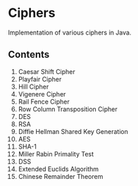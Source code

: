 # Ciphers

Implementation of various ciphers in Java.

## Contents

1. Caesar Shift Cipher
2. Playfair Cipher 
3. Hill Cipher 
4. Vigenere Cipher 
5. Rail Fence Cipher
6. Row Column Transposition Cipher
7. DES
8. RSA
9. Diffie Hellman Shared Key Generation
10. AES
11. SHA-1
12. Miller Rabin Primality Test
13. DSS
14. Extended Euclids Algorithm
15. Chinese Remainder Theorem